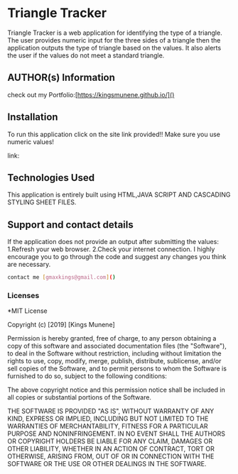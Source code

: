 # Triangle Tracker

Triangle Tracker is a web application for identifying the type of a triangle. The user provides numeric input for the three sides of a triangle then the application outputs the type of triangle based on the values. It also alerts the user if the values do not meet a standard triangle.
## AUTHOR(s) Information
check out my Portfolio:[https://kingsmunene.github.io/]()

## Installation
To run this application click on the site link provided!!
Make sure you use numeric values!

link:

## Technologies Used
This application is entirely built using HTML,JAVA SCRIPT AND CASCADING STYLING SHEET FILES.
## Support and contact details
If the application does not provide an output after submitting the values:
1.Refresh your web browser.
2.Check your internet connection.
I highly encourage you to go through the code and suggest any changes you think are necessary.
```bash
contact me [gmaxkings@gmail.com]()
```

### Licenses
*MIT License

Copyright (c) [2019] [Kings Munene]

Permission is hereby granted, free of charge, to any person obtaining a copy
of this software and associated documentation files (the "Software"), to deal
in the Software without restriction, including without limitation the rights
to use, copy, modify, merge, publish, distribute, sublicense, and/or sell
copies of the Software, and to permit persons to whom the Software is
furnished to do so, subject to the following conditions:

The above copyright notice and this permission notice shall be included in all
copies or substantial portions of the Software.

THE SOFTWARE IS PROVIDED "AS IS", WITHOUT WARRANTY OF ANY KIND, EXPRESS OR
IMPLIED, INCLUDING BUT NOT LIMITED TO THE WARRANTIES OF MERCHANTABILITY,
FITNESS FOR A PARTICULAR PURPOSE AND NONINFRINGEMENT. IN NO EVENT SHALL THE
AUTHORS OR COPYRIGHT HOLDERS BE LIABLE FOR ANY CLAIM, DAMAGES OR OTHER
LIABILITY, WHETHER IN AN ACTION OF CONTRACT, TORT OR OTHERWISE, ARISING FROM,
OUT OF OR IN CONNECTION WITH THE SOFTWARE OR THE USE OR OTHER DEALINGS IN THE
SOFTWARE.
